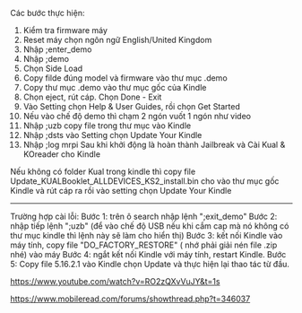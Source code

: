 Các bước thực hiện:

1. Kiểm tra firmware máy
2. Reset máy chọn ngôn ngữ English/United Kingdom
3. Nhập ;enter_demo
4. Nhập ;demo
5. Chọn Side Load
6. Copy filde đúng model và firmware vào thư mục .demo
7. Copy thư mục .demo vào thư mục gốc của Kindle
8. Chọn eject, rút cáp. Chọn Done - Exit
9. Vào Setting chọn Help & User Guides, rồi chọn Get Started
10. Nếu vào chế độ demo thì chạm 2 ngón vuốt 1 ngón như video
11. Nhập ;uzb copy file trong thư mục vào Kindle
12. Nhập ;dsts vào Setting chọn Update Your Kindle
13. Nhập ;log mrpi
    Sau khi khởi động là hoàn thành Jailbreak và Cài Kual & KOreader cho Kindle

Nếu không có folder Kual trong kindle thì copy file Update_KUALBooklet_ALLDEVICES_KS2_install.bin cho vào thư mục gốc Kindle và rút cáp ra rồi vào setting chọn Update Your Kindle

---

Trường hợp cài lỗi:
Bước 1: trên ô search nhập lệnh ";exit_demo"
Bước 2: nhập tiếp lệnh ";uzb" (để vào chế độ USB nếu khi cắm cap mà nó không có thư mục kindle thì lệnh này sẽ làm cho hiển thị)
Bước 3: kết nối Kindle vào máy tính, copy file "DO_FACTORY_RESTORE" ( nhớ phải giải nén file .zip nhé) vào máy
Bước 4: ngắt kết nối Kindle với máy tính, restart Kindle.
Bước 5: Copy file 5.16.2.1 vào Kindle chọn Update và thực hiện lại thao tác từ đầu.

https://www.youtube.com/watch?v=RO2zQXvVuJY&t=1s

https://www.mobileread.com/forums/showthread.php?t=346037
